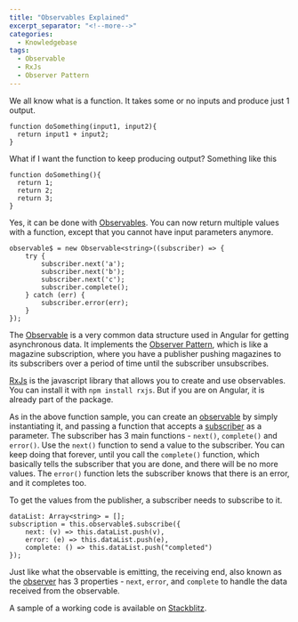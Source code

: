 ```yaml
---
title: "Observables Explained"
excerpt_separator: "<!--more-->"
categories:
  - Knowledgebase
tags:
  - Observable
  - RxJs
  - Observer Pattern
---
```


We all know what is a function. It takes some or no inputs and produce just 1 output.

```
function doSomething(input1, input2){
  return input1 + input2;
}
```

What if I want the function to keep producing output? Something like this

```
function doSomething(){
  return 1;
  return 2;
  return 3;
}
```

Yes, it can be done with [Observables](https://rxjs.dev/guide/observable). You can now return multiple values with a function, except that you cannot have input parameters anymore.

```
observable$ = new Observable<string>((subscriber) => {
    try {
        subscriber.next('a');
        subscriber.next('b');
        subscriber.next('c');
        subscriber.complete();
    } catch (err) {
        subscriber.error(err);
    }
});
```

The [Observable](https://angular.io/guide/observables-in-angular) is a very common data structure used in Angular for getting asynchronous data. It implements the [Observer Pattern](https://refactoring.guru/design-patterns/observer), which is like a magazine subscription, where you have a publisher pushing magazines to its subscribers over a period of time until the subscriber unsubscribes. 

[RxJs](https://rxjs.dev/guide/overview) is the javascript library that allows you to create and use observables. You can install it with `npm install rxjs`. But if you are on Angular, it is already part of the package.

As in the above function sample, you can create an [observable](https://rxjs.dev/api/index/class/Observable) by simply instantiating it, and passing a function that accepts a [subscriber](https://rxjs.dev/api/index/class/Subscriber) as a parameter. The subscriber has 3 main functions - `next()`, `complete()` and `error()`. Use the `next()` function to send a value to the subscriber. You can keep doing that forever, until you call the `complete()` function, which basically tells the subscriber that you are done, and there will be no more values. The `error()` function lets the subscriber knows that there is an error, and it completes too. 

To get the values from the publisher, a subscriber needs to subscribe to it.

```
dataList: Array<string> = [];
subscription = this.observable$.subscribe({
    next: (v) => this.dataList.push(v),
    error: (e) => this.dataList.push(e),
    complete: () => this.dataList.push("completed")
});
```

Just like what the observable is emitting, the receiving end, also known as the [observer](https://rxjs.dev/guide/observer) has 3 properties - `next`, `error`, and `complete` to handle the data received from the observable. 

A sample of a working code is available on [Stackblitz](https://stackblitz.com/edit/angular-ivy-lsmx6f?file=src/app/app.component.ts).
